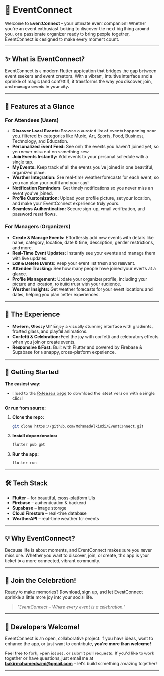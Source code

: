 # 🎉 EventConnect

Welcome to **EventConnect** – your ultimate event companion! Whether you're an event enthusiast looking to discover the next big thing around you, or a passionate organizer ready to bring people together, EventConnect is designed to make every moment count.

---

## ✨ What is EventConnect?
EventConnect is a modern Flutter application that bridges the gap between event seekers and event creators. With a vibrant, intuitive interface and a sprinkle of magic (and confetti!), it transforms the way you discover, join, and manage events in your city.

---

## 🌟 Features at a Glance

### For Attendees (Users)
- **Discover Local Events:** Browse a curated list of events happening near you, filtered by categories like Music, Art, Sports, Food, Business, Technology, and Education.
- **Personalized Event Feed:** See only the events you haven't joined yet, so you never miss out on something new.
- **Join Events Instantly:** Add events to your personal schedule with a single tap.
- **My Events:** Keep track of all the events you've joined in one beautiful, organized place.
- **Weather Integration:** See real-time weather forecasts for each event, so you can plan your outfit and your day!
- **Notification Reminders:** Get timely notifications so you never miss an event you've joined.
- **Profile Customization:** Upload your profile picture, set your location, and make your EventConnect experience truly yours.
- **Seamless Authentication:** Secure sign-up, email verification, and password reset flows.

### For Managers (Organizers)
- **Create & Manage Events:** Effortlessly add new events with details like name, category, location, date & time, description, gender restrictions, and more.
- **Real-Time Event Updates:** Instantly see your events and manage them with live updates.
- **Edit & Delete Events:** Keep your event list fresh and relevant.
- **Attendee Tracking:** See how many people have joined your events at a glance.
- **Profile Management:** Update your organizer profile, including your picture and location, to build trust with your audience.
- **Weather Insights:** Get weather forecasts for your event locations and dates, helping you plan better experiences.

---

## 🎨 The Experience
- **Modern, Glossy UI:** Enjoy a visually stunning interface with gradients, frosted glass, and playful animations.
- **Confetti & Celebration:** Feel the joy with confetti and celebratory effects when you join or create events.
- **Responsive & Fast:** Built with Flutter and powered by Firebase & Supabase for a snappy, cross-platform experience.

---

## 🚀 Getting Started

**The easiest way:**
- Head to the [Releases page](https://github.com/MohamedAlkindi/EventConnect/releases) to download the latest version with a single click!

**Or run from source:**
1. **Clone the repo:**
   ```bash
   git clone https://github.com/MohamedAlkindi/EventConnect.git
   ```
2. **Install dependencies:**
   ```bash
   flutter pub get
   ```
3. **Run the app:**
   ```bash
   flutter run
   ```

---

## 🛠️ Tech Stack
- **Flutter** – for beautiful, cross-platform UIs
- **Firebase** – authentication & backend
- **Supabase** – image storage
- **Cloud Firestore** – real-time database
- **WeatherAPI** – real-time weather for events

---

## 💡 Why EventConnect?
Because life is about moments, and EventConnect makes sure you never miss one. Whether you want to discover, join, or create, this app is your ticket to a more connected, vibrant community.

---

## 🙌 Join the Celebration!
Ready to make memories? Download, sign up, and let EventConnect sprinkle a little more joy into your social life.

> _"EventConnect – Where every event is a celebration!"_

---

## 🤝 Developers Welcome!
EventConnect is an open, collaborative project. If you have ideas, want to enhance the app, or just want to contribute, **you're more than welcome!**

Feel free to fork, open issues, or submit pull requests. If you'd like to work together or have questions, just email me at **bakirmohamedsami@gmail.com** – let's build something amazing together!

---
